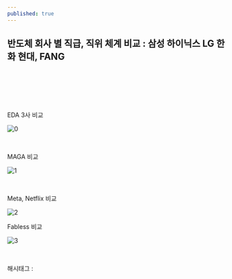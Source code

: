 ```yaml
---
published: true
---
```

## 반도체 회사 별 직급, 직위 체계 비교 : 삼성 하이닉스 LG 한화 현대, FANG

​

​

​

EDA 3사 비교

![0](/asset/img/223283116210/0.png)

​

MAGA 비교

![1](/asset/img/223283116210/1.png)

​

Meta, Netflix 비교

![2](/asset/img/223283116210/2.png)

Fabless 비교

![3](/asset/img/223283116210/3.png)

​

 해시태그 : 